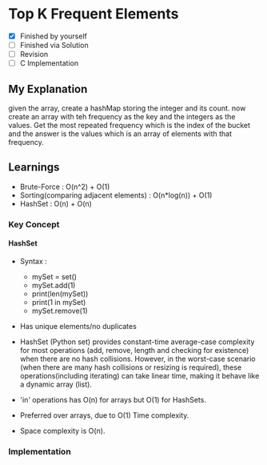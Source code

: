 # Top K Frequent Elements

- [x] Finished by yourself
- [ ] Finished via Solution
- [ ] Revision
- [ ] C Implementation

## My Explanation

given the array, create a hashMap storing the integer and its count. now create an array with teh frequency as the key and the integers as the values. Get the most repeated frequency which is the index of the bucket and the answer is the values which is an array of elements with that frequency.

## Learnings

- Brute-Force : O(n^2) + O(1)
- Sorting(comparing adjacent elements) : O(n\*log(n)) + O(1)
- HashSet : O(n) + O(n)

### Key Concept

#### HashSet

- Syntax :

  - mySet = set()
  - mySet.add(1)
  - print(len(mySet))
  - print(1 in mySet)
  - mySet.remove(1)

- Has unique elements/no duplicates
- HashSet (Python set) provides constant-time average-case complexity for most operations (add, remove, length and checking for existence) when there are no hash collisions. However, in the worst-case scenario (when there are many hash collisions or resizing is required), these operations(including iterating) can take linear time, making it behave like a dynamic array (list).
- 'in' operations has O(n) for arrays but O(1) for HashSets.
- Preferred over arrays, due to O(1) Time complexity.
- Space complexity is O(n).

### Implementation
